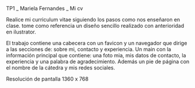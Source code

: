 
TP1 _ Mariela Fernandes _ Mi cv

Realice mi curriculum vitae siguiendo los pasos como nos enseñaron en clase. tome como referencia un diseño sencillo realizado con anterioridad en ilustrator.

El trabajo contiene una cabecera con un favicon y un navegador que dirige a las secciones de: sobre mi, contacto y experiencia. Un main con la información principal que contiene: una foto mia, mis datos de contacto, la experiencia y una palabra de agradecimiento. Además un pie de página con el nombre de la cátedra y mis redes sociales. 

Resolución de pantalla 1360 x 768